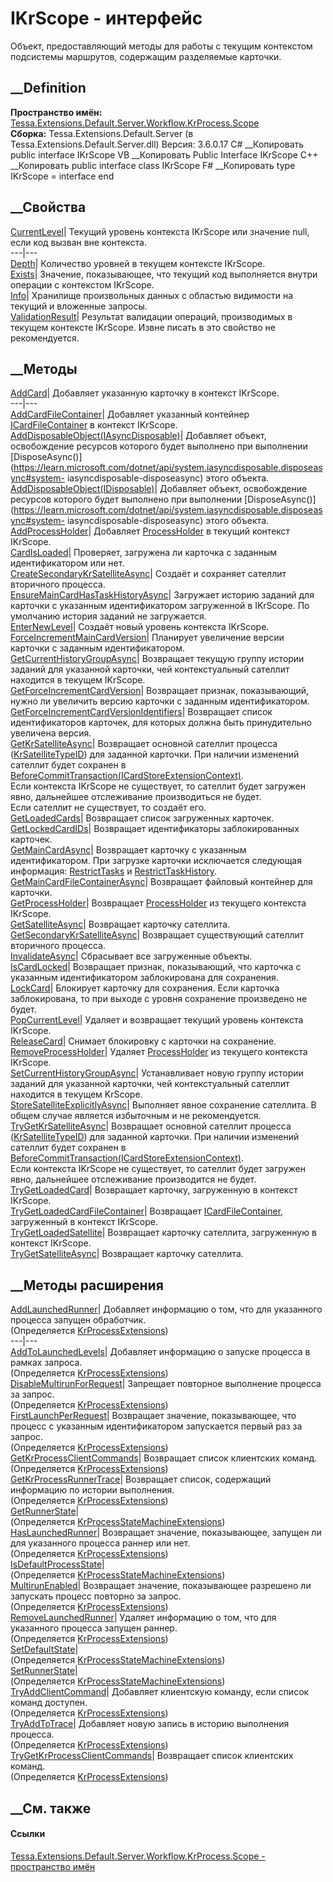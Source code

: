 # IKrScope - интерфейс
Объект, предоставляющий методы для работы с текущим контекстом подсистемы
маршрутов, содержащим разделяемые карточки.
## __Definition
 **Пространство имён:**
[Tessa.Extensions.Default.Server.Workflow.KrProcess.Scope](N_Tessa_Extensions_Default_Server_Workflow_KrProcess_Scope.htm)  
 **Сборка:** Tessa.Extensions.Default.Server (в
Tessa.Extensions.Default.Server.dll) Версия: 3.6.0.17
C# __Копировать
     public interface IKrScope
VB __Копировать
     Public Interface IKrScope
C++ __Копировать
     public interface class IKrScope
F# __Копировать
     type IKrScope = interface end
##  __Свойства
[CurrentLevel](P_Tessa_Extensions_Default_Server_Workflow_KrProcess_Scope_IKrScope_CurrentLevel.htm)|
Текущий уровень контекста IKrScope или значение null, если код вызван вне
контекста.  
---|---  
[Depth](P_Tessa_Extensions_Default_Server_Workflow_KrProcess_Scope_IKrScope_Depth.htm)|
Количество уровней в текущем контексте IKrScope.  
[Exists](P_Tessa_Extensions_Default_Server_Workflow_KrProcess_Scope_IKrScope_Exists.htm)|
Значение, показывающее, что текущий код выполняется внутри операции с
контекстом IKrScope.  
[Info](P_Tessa_Extensions_Default_Server_Workflow_KrProcess_Scope_IKrScope_Info.htm)|
Хранилище произвольных данных с областью видимости на текущий и вложенные
запросы.  
[ValidationResult](P_Tessa_Extensions_Default_Server_Workflow_KrProcess_Scope_IKrScope_ValidationResult.htm)|
Результат валидации операций, производимых в текущем контексте IKrScope. Извне
писать в это свойство не рекомендуется.  
## __Методы
[AddCard](M_Tessa_Extensions_Default_Server_Workflow_KrProcess_Scope_IKrScope_AddCard.htm)|
Добавляет указанную карточку в контекст IKrScope.  
---|---  
[AddCardFileContainer](M_Tessa_Extensions_Default_Server_Workflow_KrProcess_Scope_IKrScope_AddCardFileContainer.htm)|
Добавляет указанный контейнер
[ICardFileContainer](T_Tessa_Cards_ICardFileContainer.htm) в контекст
IKrScope.  
[AddDisposableObject(IAsyncDisposable)](M_Tessa_Extensions_Default_Server_Workflow_KrProcess_Scope_IKrScope_AddDisposableObject.htm)|
Добавляет объект, освобождение ресурсов которого будет выполнено при
выполнении
[DisposeAsync()](https://learn.microsoft.com/dotnet/api/system.iasyncdisposable.disposeasync#system-
iasyncdisposable-disposeasync) этого объекта.  
[AddDisposableObject(IDisposable)](M_Tessa_Extensions_Default_Server_Workflow_KrProcess_Scope_IKrScope_AddDisposableObject_1.htm)|
Добавляет объект, освобождение ресурсов которого будет выполнено при
выполнении
[DisposeAsync()](https://learn.microsoft.com/dotnet/api/system.iasyncdisposable.disposeasync#system-
iasyncdisposable-disposeasync) этого объекта.  
[AddProcessHolder](M_Tessa_Extensions_Default_Server_Workflow_KrProcess_Scope_IKrScope_AddProcessHolder.htm)|
Добавляет
[ProcessHolder](T_Tessa_Extensions_Default_Server_Workflow_KrObjectModel_ProcessHolder.htm)
в текущий контекст IKrScope.  
[CardIsLoaded](M_Tessa_Extensions_Default_Server_Workflow_KrProcess_Scope_IKrScope_CardIsLoaded.htm)|
Проверяет, загружена ли карточка с заданным идентификатором или нет.  
[CreateSecondaryKrSatelliteAsync](M_Tessa_Extensions_Default_Server_Workflow_KrProcess_Scope_IKrScope_CreateSecondaryKrSatelliteAsync.htm)|
Создаёт и сохраняет сателлит вторичного процесса.  
[EnsureMainCardHasTaskHistoryAsync](M_Tessa_Extensions_Default_Server_Workflow_KrProcess_Scope_IKrScope_EnsureMainCardHasTaskHistoryAsync.htm)|
Загружает историю заданий для карточки с указанным идентификатором загруженной
в IKrScope. По умолчанию история заданий не загружается.  
[EnterNewLevel](M_Tessa_Extensions_Default_Server_Workflow_KrProcess_Scope_IKrScope_EnterNewLevel.htm)|
Создаёт новый уровень контекста IKrScope.  
[ForceIncrementMainCardVersion](M_Tessa_Extensions_Default_Server_Workflow_KrProcess_Scope_IKrScope_ForceIncrementMainCardVersion.htm)|
Планирует увеличение версии карточки с заданным идентификатором.  
[GetCurrentHistoryGroupAsync](M_Tessa_Extensions_Default_Server_Workflow_KrProcess_Scope_IKrScope_GetCurrentHistoryGroupAsync.htm)|
Возвращает текущую группу истории заданий для указанной карточки, чей
контекстуальный сателлит находится в текущем IKrScope.  
[GetForceIncrementCardVersion](M_Tessa_Extensions_Default_Server_Workflow_KrProcess_Scope_IKrScope_GetForceIncrementCardVersion.htm)|
Возвращает признак, показывающий, нужно ли увеличить версию карточки с
заданным идентификатором.  
[GetForceIncrementCardVersionIdentifiers](M_Tessa_Extensions_Default_Server_Workflow_KrProcess_Scope_IKrScope_GetForceIncrementCardVersionIdentifiers.htm)|
Возвращает список идентификаторов карточек, для которых должна быть
принудительно увеличена версия.  
[GetKrSatelliteAsync](M_Tessa_Extensions_Default_Server_Workflow_KrProcess_Scope_IKrScope_GetKrSatelliteAsync.htm)|
Возвращает основной сателлит процесса
([KrSatelliteTypeID](F_Tessa_Extensions_Default_Shared_DefaultCardTypes_KrSatelliteTypeID.htm))
для заданной карточки. При наличии изменений сателлит будет сохранен в
[BeforeCommitTransaction(ICardStoreExtensionContext)](M_Tessa_Cards_Extensions_ICardStoreExtension_BeforeCommitTransaction.htm).  
Если контекста IKrScope не существует, то сателлит будет загружен явно,
дальнейшее отслеживание производиться не будет.  
Если сателлит не существует, то создаёт его.  
[GetLoadedCards](M_Tessa_Extensions_Default_Server_Workflow_KrProcess_Scope_IKrScope_GetLoadedCards.htm)|
Возвращает список загруженных карточек.  
[GetLockedCardIDs](M_Tessa_Extensions_Default_Server_Workflow_KrProcess_Scope_IKrScope_GetLockedCardIDs.htm)|
Возвращает идентификаторы заблокированных карточек.  
[GetMainCardAsync](M_Tessa_Extensions_Default_Server_Workflow_KrProcess_Scope_IKrScope_GetMainCardAsync.htm)|
Возвращает карточку с указанным идентификатором. При загрузке карточки
исключается следующая информация:
[RestrictTasks](T_Tessa_Cards_CardGetRestrictionFlags.htm) и
[RestrictTaskHistory](T_Tessa_Cards_CardGetRestrictionFlags.htm).  
[GetMainCardFileContainerAsync](M_Tessa_Extensions_Default_Server_Workflow_KrProcess_Scope_IKrScope_GetMainCardFileContainerAsync.htm)|
Возвращает файловый контейнер для карточки.  
[GetProcessHolder](M_Tessa_Extensions_Default_Server_Workflow_KrProcess_Scope_IKrScope_GetProcessHolder.htm)|
Возвращает
[ProcessHolder](T_Tessa_Extensions_Default_Server_Workflow_KrObjectModel_ProcessHolder.htm)
из текущего контекста IKrScope.  
[GetSatelliteAsync](M_Tessa_Extensions_Default_Server_Workflow_KrProcess_Scope_IKrScope_GetSatelliteAsync.htm)|
Возвращает карточку сателлита.  
[GetSecondaryKrSatelliteAsync](M_Tessa_Extensions_Default_Server_Workflow_KrProcess_Scope_IKrScope_GetSecondaryKrSatelliteAsync.htm)|
Возвращает существующий сателлит вторичного процесса.  
[InvalidateAsync](M_Tessa_Extensions_Default_Server_Workflow_KrProcess_Scope_IKrScope_InvalidateAsync.htm)|
Сбрасывает все загруженные объекты.  
[IsCardLocked](M_Tessa_Extensions_Default_Server_Workflow_KrProcess_Scope_IKrScope_IsCardLocked.htm)|
Возвращает признак, показывающий, что карточка с указанным идентификатором
заблокирована для сохранения.  
[LockCard](M_Tessa_Extensions_Default_Server_Workflow_KrProcess_Scope_IKrScope_LockCard.htm)|
Блокирует карточку для сохранения. Если карточка заблокирована, то при выходе
с уровня сохранение произведено не будет.  
[PopCurrentLevel](M_Tessa_Extensions_Default_Server_Workflow_KrProcess_Scope_IKrScope_PopCurrentLevel.htm)|
Удаляет и возвращает текущий уровень контекста IKrScope.  
[ReleaseCard](M_Tessa_Extensions_Default_Server_Workflow_KrProcess_Scope_IKrScope_ReleaseCard.htm)|
Снимает блокировку с карточки на сохранение.  
[RemoveProcessHolder](M_Tessa_Extensions_Default_Server_Workflow_KrProcess_Scope_IKrScope_RemoveProcessHolder.htm)|
Удаляет
[ProcessHolder](T_Tessa_Extensions_Default_Server_Workflow_KrObjectModel_ProcessHolder.htm)
из текущего контекста IKrScope.  
[SetCurrentHistoryGroupAsync](M_Tessa_Extensions_Default_Server_Workflow_KrProcess_Scope_IKrScope_SetCurrentHistoryGroupAsync.htm)|
Устанавливает новую группу истории заданий для указанной карточки, чей
контекстуальный сателлит находится в текущем KrScope.  
[StoreSatelliteExplicitlyAsync](M_Tessa_Extensions_Default_Server_Workflow_KrProcess_Scope_IKrScope_StoreSatelliteExplicitlyAsync.htm)|
Выполняет явное сохранение сателлита. В общем случае является избыточным и не
рекомендуется.  
[TryGetKrSatelliteAsync](M_Tessa_Extensions_Default_Server_Workflow_KrProcess_Scope_IKrScope_TryGetKrSatelliteAsync.htm)|
Возвращает основной сателлит процесса
([KrSatelliteTypeID](F_Tessa_Extensions_Default_Shared_DefaultCardTypes_KrSatelliteTypeID.htm))
для заданной карточки. При наличии изменений сателлит будет сохранен в
[BeforeCommitTransaction(ICardStoreExtensionContext)](M_Tessa_Cards_Extensions_ICardStoreExtension_BeforeCommitTransaction.htm).  
Если контекста IKrScope не существует, то сателлит будет загружен явно,
дальнейшее отслеживание производится не будет.  
[TryGetLoadedCard](M_Tessa_Extensions_Default_Server_Workflow_KrProcess_Scope_IKrScope_TryGetLoadedCard.htm)|
Возвращает карточку, загруженную в контекст IKrScope.  
[TryGetLoadedCardFileContainer](M_Tessa_Extensions_Default_Server_Workflow_KrProcess_Scope_IKrScope_TryGetLoadedCardFileContainer.htm)|
Возвращает [ICardFileContainer](T_Tessa_Cards_ICardFileContainer.htm),
загруженный в контекст IKrScope.  
[TryGetLoadedSatellite](M_Tessa_Extensions_Default_Server_Workflow_KrProcess_Scope_IKrScope_TryGetLoadedSatellite.htm)|
Возвращает карточку сателлита, загруженную в контекст IKrScope.  
[TryGetSatelliteAsync](M_Tessa_Extensions_Default_Server_Workflow_KrProcess_Scope_IKrScope_TryGetSatelliteAsync.htm)|
Возвращает карточку сателлита.  
## __Методы расширения
[AddLaunchedRunner](M_Tessa_Extensions_Default_Server_Workflow_KrProcess_Workflow_KrProcessExtensions_AddLaunchedRunner.htm)|
Добавляет информацию о том, что для указанного процесса запущен обработчик.  
(Определяется
[KrProcessExtensions](T_Tessa_Extensions_Default_Server_Workflow_KrProcess_Workflow_KrProcessExtensions.htm))  
---|---  
[AddToLaunchedLevels](M_Tessa_Extensions_Default_Server_Workflow_KrProcess_Workflow_KrProcessExtensions_AddToLaunchedLevels.htm)|
Добавляет информацию о запуске процесса в рамках запроса.  
(Определяется
[KrProcessExtensions](T_Tessa_Extensions_Default_Server_Workflow_KrProcess_Workflow_KrProcessExtensions.htm))  
[DisableMultirunForRequest](M_Tessa_Extensions_Default_Server_Workflow_KrProcess_Workflow_KrProcessExtensions_DisableMultirunForRequest.htm)|
Запрещает повторное выполнение процесса за запрос.  
(Определяется
[KrProcessExtensions](T_Tessa_Extensions_Default_Server_Workflow_KrProcess_Workflow_KrProcessExtensions.htm))  
[FirstLaunchPerRequest](M_Tessa_Extensions_Default_Server_Workflow_KrProcess_Workflow_KrProcessExtensions_FirstLaunchPerRequest.htm)|
Возвращает значение, показывающее, что процесс с указанным идентификатором
запускается первый раз за запрос.  
(Определяется
[KrProcessExtensions](T_Tessa_Extensions_Default_Server_Workflow_KrProcess_Workflow_KrProcessExtensions.htm))  
[GetKrProcessClientCommands](M_Tessa_Extensions_Default_Server_Workflow_KrProcess_Workflow_KrProcessExtensions_GetKrProcessClientCommands.htm)|
Возвращает список клиентских команд.  
(Определяется
[KrProcessExtensions](T_Tessa_Extensions_Default_Server_Workflow_KrProcess_Workflow_KrProcessExtensions.htm))  
[GetKrProcessRunnerTrace](M_Tessa_Extensions_Default_Server_Workflow_KrProcess_Workflow_KrProcessExtensions_GetKrProcessRunnerTrace.htm)|
Возвращает список, содержащий информацию по истории выполнения.  
(Определяется
[KrProcessExtensions](T_Tessa_Extensions_Default_Server_Workflow_KrProcess_Workflow_KrProcessExtensions.htm))  
[GetRunnerState](M_Tessa_Extensions_Default_Server_Workflow_KrProcess_Workflow_StateMachine_KrProcessStateMachineExtensions_GetRunnerState.htm)|  
(Определяется
[KrProcessStateMachineExtensions](T_Tessa_Extensions_Default_Server_Workflow_KrProcess_Workflow_StateMachine_KrProcessStateMachineExtensions.htm))  
[HasLaunchedRunner](M_Tessa_Extensions_Default_Server_Workflow_KrProcess_Workflow_KrProcessExtensions_HasLaunchedRunner.htm)|
Возвращает значение, показывающее, запущен ли для указанного процесса раннер
или нет.  
(Определяется
[KrProcessExtensions](T_Tessa_Extensions_Default_Server_Workflow_KrProcess_Workflow_KrProcessExtensions.htm))  
[IsDefaultProcessState](M_Tessa_Extensions_Default_Server_Workflow_KrProcess_Workflow_StateMachine_KrProcessStateMachineExtensions_IsDefaultProcessState.htm)|  
(Определяется
[KrProcessStateMachineExtensions](T_Tessa_Extensions_Default_Server_Workflow_KrProcess_Workflow_StateMachine_KrProcessStateMachineExtensions.htm))  
[MultirunEnabled](M_Tessa_Extensions_Default_Server_Workflow_KrProcess_Workflow_KrProcessExtensions_MultirunEnabled.htm)|
Возвращает значение, показывающее разрешено ли запускать процесс повторно за
запрос.  
(Определяется
[KrProcessExtensions](T_Tessa_Extensions_Default_Server_Workflow_KrProcess_Workflow_KrProcessExtensions.htm))  
[RemoveLaunchedRunner](M_Tessa_Extensions_Default_Server_Workflow_KrProcess_Workflow_KrProcessExtensions_RemoveLaunchedRunner.htm)|
Удаляет информацию о том, что для указанного процесса запущен раннер.  
(Определяется
[KrProcessExtensions](T_Tessa_Extensions_Default_Server_Workflow_KrProcess_Workflow_KrProcessExtensions.htm))  
[SetDefaultState](M_Tessa_Extensions_Default_Server_Workflow_KrProcess_Workflow_StateMachine_KrProcessStateMachineExtensions_SetDefaultState.htm)|  
(Определяется
[KrProcessStateMachineExtensions](T_Tessa_Extensions_Default_Server_Workflow_KrProcess_Workflow_StateMachine_KrProcessStateMachineExtensions.htm))  
[SetRunnerState](M_Tessa_Extensions_Default_Server_Workflow_KrProcess_Workflow_StateMachine_KrProcessStateMachineExtensions_SetRunnerState.htm)|  
(Определяется
[KrProcessStateMachineExtensions](T_Tessa_Extensions_Default_Server_Workflow_KrProcess_Workflow_StateMachine_KrProcessStateMachineExtensions.htm))  
[TryAddClientCommand](M_Tessa_Extensions_Default_Server_Workflow_KrProcess_Workflow_KrProcessExtensions_TryAddClientCommand.htm)|
Добавляет клиентскую команду, если список команд доступен.  
(Определяется
[KrProcessExtensions](T_Tessa_Extensions_Default_Server_Workflow_KrProcess_Workflow_KrProcessExtensions.htm))  
[TryAddToTrace](M_Tessa_Extensions_Default_Server_Workflow_KrProcess_Workflow_KrProcessExtensions_TryAddToTrace.htm)|
Добавляет новую запись в историю выполнения процесса.  
(Определяется
[KrProcessExtensions](T_Tessa_Extensions_Default_Server_Workflow_KrProcess_Workflow_KrProcessExtensions.htm))  
[TryGetKrProcessClientCommands](M_Tessa_Extensions_Default_Server_Workflow_KrProcess_Workflow_KrProcessExtensions_TryGetKrProcessClientCommands.htm)|
Возвращает список клиентских команд.  
(Определяется
[KrProcessExtensions](T_Tessa_Extensions_Default_Server_Workflow_KrProcess_Workflow_KrProcessExtensions.htm))  
##  __См. также
#### Ссылки
[Tessa.Extensions.Default.Server.Workflow.KrProcess.Scope - пространство
имён](N_Tessa_Extensions_Default_Server_Workflow_KrProcess_Scope.htm)
